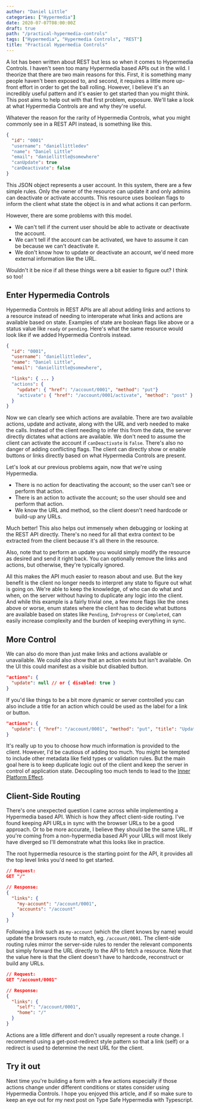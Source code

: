 ```yaml
---
author: "Daniel Little"
categories: ["Hypermedia"]
date: 2020-07-07T08:00:00Z
draft: true
path: "/practical-hypermedia-controls"
tags: ["Hypermedia", "Hypermedia Controls", "REST"]
title: "Practical Hypermedia Controls"
---
```


A lot has been written about REST but less so when it comes to Hypermedia Controls. I haven't seen too many Hypermedia based APIs out in the wild. I theorize that there are two main reasons for this. First, it is something many people haven't been exposed to, and second, it requires a little more up-front effort in order to get the ball rolling. However, I believe it's an incredibly useful pattern and it's easier to get started than you might think. This post aims to help out with that first problem, exposure. We'll take a look at what Hypermedia Controls are and why they're useful.

Whatever the reason for the rarity of Hypermedia Controls, what you might commonly see in a REST API instead, is something like this.

```json
{
  "id": "0001"
  "username": "daniellittledev"
  "name": "Daniel Little"
  "email": "daniellittle@somewhere"
  "canUpdate": true
  "canDeactivate": false
}
```

This JSON object represents a user account. In this system, there are a few simple rules. Only the owner of the resource can update it and only admins can deactivate or activate accounts. This resource uses boolean flags to inform the client what state the object is in and what actions it can perform.

However, there are some problems with this model.

- We can't tell if the current user should be able to activate or deactivate the account.
- We can't tell if the account can be activated, we have to assume it can be because we can't deactivate it.
- We don't know how to update or deactivate an account, we'd need more external information like the URL.

Wouldn't it be nice if all these things were a bit easier to figure out? I think so too!

## Enter Hypermedia Controls

Hypermedia Controls in REST APIs are all about adding links and actions to a resource instead of needing to interoperate what links and actions are available based on state. Examples of state are boolean flags like above or a status value like `ready` or `pending`. Here's what the same resource would look like if we added Hypermedia Controls instead.

```json
{
  "id": "0001",
  "username": "daniellittledev",
  "name": "Daniel Little",
  "email": "daniellittle@somewhere",

  "links": { ... }
  "actions": {
    "update": { "href": "/account/0001", "method": "put"}
    "activate": { "href": "/account/0001/activate", "method": "post" }
  }
}
```

Now we can clearly see which actions are available. There are two available actions, update and activate, along with the URL and verb needed to make the calls. Instead of the client needing to infer this from the data, the server directly dictates what actions are available. We don't need to assume the client can activate the account if `canDeactivate` is `false`. There's also no danger of adding conflicting flags. The client can directly show or enable buttons or links directly based on what Hypermedia Controls are present.

Let's look at our previous problems again, now that we're using Hypermedia.

- There is no action for deactivating the account; so the user can't see or perform that action.
- There is an action to activate the account; so the user should see and perform that action.
- We know the URL and method, so the client doesn't need hardcode or build-up any URLs.

Much better! This also helps out immensely when debugging or looking at the REST API directly. There's no need for all that extra context to be extracted from the client because it's all there in the resource.

Also, note that to perform an update you would simply modify the resource as desired and send it right back. You can optionally remove the links and actions, but otherwise, they're typically ignored.

All this makes the API much easier to reason about and use. But the key benefit is the client no longer needs to interpret any state to figure out what is going on. We're able to keep the knowledge, of who can do what and when, on the server without having to duplicate any logic into the client. And while this example is a fairly trivial one, a few more flags like the ones above or worse, enum states where the client has to decide what buttons are available based on states like `Pending`, `InProgress` or `Completed`, can easily increase complexity and the burden of keeping everything in sync.

## More Control

We can also do more than just make links and actions available or unavailable. We could also show that an action exists but isn't available. On the UI this could manifest as a visible but disabled button. 

```json
"actions": {
  "update": null // or { disabled: true }
}
```

If you'd like things to be a bit more dynamic or server controlled you can also include a title for an action which could be used as the label for a link or button.

```json
"actions": {
  "update": { "href": "/account/0001", "method": "put", "title": "Update Account" }
}
```

It's really up to you to choose how much information is provided to the client. However, I'd be cautious of adding too much. You might be tempted to include other metadata like field types or validation rules. But the main goal here is to keep duplicate logic out of the client and keep the server in control of application state. Decoupling too much tends to lead to the [Inner Platform Effect](https://en.wikipedia.org/wiki/Inner-platform_effect).

## Client-Side Routing

There's one unexpected question I came across while implementing a Hypermedia based API. Which is how they affect client-side routing. I've found keeping API URLs in sync with the browser URLs to be a good approach. Or to be more accurate, I believe they should be the same URL. If you're coming from a non-hypermedia based API your URLs will most likely have diverged so I'll demonstrate what this looks like in practice.

The root hypermedia resource is the starting point for the API, it provides all the top level links you'd need to get started.

```json
// Request:
GET "/"

// Response:
{
  "links": {
    "my-account": "/account/0001",
    "accounts": "/account"
  }
}
```

Following a link such as `my-account` (which the client knows by name) would update the browsers route to match, eg. `/account/0001`. The client-side routing rules mirror the server-side rules to render the relevant components but simply forward the URL directly to the API to fetch a resource. Note that the value here is that the client doesn't have to hardcode, reconstruct or build any URLs. 

```json
// Request:
GET "/account/0001"

// Response:
{
  "links": {
    "self": "/account/0001",
    "home": "/"
  }
}
```

Actions are a little different and don't usually represent a route change. I recommend using a get-post-redirect style pattern so that a link (self) or a redirect is used to determine the next URL for the client.

## Try it out

Next time you're building a form with a few actions especially if those actions change under different conditions or states consider using Hypermedia Controls. I hope you enjoyed this article, and if so make sure to keep an eye out for my next post on Type Safe Hypermedia with Typescript.